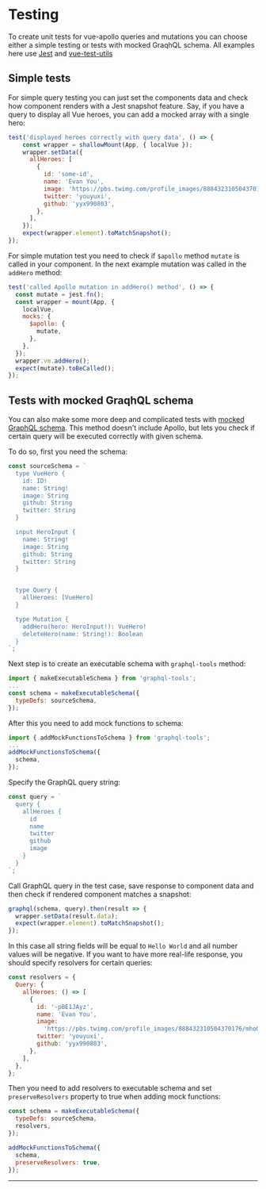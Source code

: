 # Testing

To create unit tests for vue-apollo queries and mutations you can choose either a simple testing or tests with mocked GraqhQL schema. All examples here use [Jest](https://jestjs.io/) and [vue-test-utils](https://github.com/vuejs/vue-test-utils)

## Simple tests

For simple query testing you can just set the components data and check how component renders with a Jest snapshot feature. Say, if you have a query to display all Vue heroes, you can add a mocked array with a single hero:

```js
test('displayed heroes correctly with query data', () => {
    const wrapper = shallowMount(App, { localVue });
    wrapper.setData({
      allHeroes: [
        {
          id: 'some-id',
          name: 'Evan You',
          image: 'https://pbs.twimg.com/profile_images/888432310504370176/mhoGA4uj_400x400.jpg',
          twitter: 'youyuxi',
          github: 'yyx990803',
        },
      ],
    });
    expect(wrapper.element).toMatchSnapshot();
});
```
For simple mutation test you need to check if `$apollo` method `mutate` is called in your component. In the next example mutation was called in the `addHero` method:

```js
test('called Apollo mutation in addHero() method', () => {
  const mutate = jest.fn();
  const wrapper = mount(App, {
    localVue,
    mocks: {
      $apollo: {
        mutate,
      },
    },
  });
  wrapper.vm.addHero();
  expect(mutate).toBeCalled();
});
```

## Tests with mocked GraqhQL schema

You can also make some more deep and complicated tests with [mocked GraphQL schema](https://www.apollographql.com/docs/graphql-tools/mocking.html). This method doesn't include Apollo, but lets you check if certain query will be executed correctly with given schema.

To do so, first you need the schema:

```js
const sourceSchema = `
  type VueHero {
    id: ID!
    name: String!
    image: String
    github: String
    twitter: String
  }

  input HeroInput {
    name: String!
    image: String
    github: String
    twitter: String
  }


  type Query {
    allHeroes: [VueHero]
  }

  type Mutation {
    addHero(hero: HeroInput!): VueHero!
    deleteHero(name: String!): Boolean
  } 
`;
```
Next step is to create an executable schema with `graphql-tools` method:

```js
import { makeExecutableSchema } from 'graphql-tools';
...
const schema = makeExecutableSchema({
  typeDefs: sourceSchema,
});
```
After this you need to add mock functions to schema:

```js
import { addMockFunctionsToSchema } from 'graphql-tools';
...
addMockFunctionsToSchema({
  schema,
});
```
Specify the GraphQL query string:

```js
const query = `
  query {
    allHeroes {
      id
      name
      twitter
      github
      image
    }
  }
`;
```
Call GraphQL query in the test case, save response to component data and then check if rendered component matches a snapshot:

```js
graphql(schema, query).then(result => {
  wrapper.setData(result.data);
  expect(wrapper.element).toMatchSnapshot();
});
```
In this case all string fields will be equal to `Hello World` and all number values will be negative. If you want to have more real-life response, you should specify resolvers for certain queries:

```js
const resolvers = {
  Query: {
    allHeroes: () => [
      {
        id: '-pBE1JAyz',
        name: 'Evan You',
        image:
          'https://pbs.twimg.com/profile_images/888432310504370176/mhoGA4uj_400x400.jpg',
        twitter: 'youyuxi',
        github: 'yyx990803',
      },
    ],
  },
};
```
Then you need to add resolvers to executable schema and set `preserveResolvers` property to true when adding mock functions:

```js
const schema = makeExecutableSchema({
  typeDefs: sourceSchema,
  resolvers,
});

addMockFunctionsToSchema({
  schema,
  preserveResolvers: true,
});
```
---